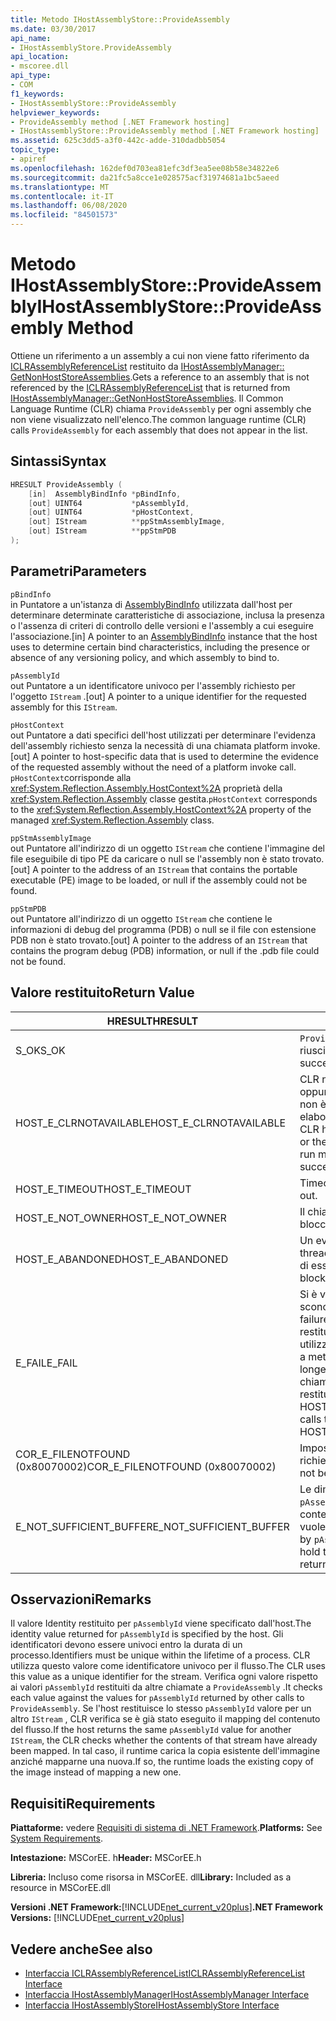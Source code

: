 ```yaml
---
title: Metodo IHostAssemblyStore::ProvideAssembly
ms.date: 03/30/2017
api_name:
- IHostAssemblyStore.ProvideAssembly
api_location:
- mscoree.dll
api_type:
- COM
f1_keywords:
- IHostAssemblyStore::ProvideAssembly
helpviewer_keywords:
- ProvideAssembly method [.NET Framework hosting]
- IHostAssemblyStore::ProvideAssembly method [.NET Framework hosting]
ms.assetid: 625c3dd5-a3f0-442c-adde-310dadbb5054
topic_type:
- apiref
ms.openlocfilehash: 162def0d703ea81efc3df3ea5ee08b58e34822e6
ms.sourcegitcommit: da21fc5a8cce1e028575acf31974681a1bc5aeed
ms.translationtype: MT
ms.contentlocale: it-IT
ms.lasthandoff: 06/08/2020
ms.locfileid: "84501573"
---
```

# <a name="ihostassemblystoreprovideassembly-method"></a><span data-ttu-id="1a59f-102">Metodo IHostAssemblyStore::ProvideAssembly</span><span class="sxs-lookup"><span data-stu-id="1a59f-102">IHostAssemblyStore::ProvideAssembly Method</span></span>
<span data-ttu-id="1a59f-103">Ottiene un riferimento a un assembly a cui non viene fatto riferimento da [ICLRAssemblyReferenceList](iclrassemblyreferencelist-interface.md) restituito da [IHostAssemblyManager:: GetNonHostStoreAssemblies](ihostassemblymanager-getnonhoststoreassemblies-method.md).</span><span class="sxs-lookup"><span data-stu-id="1a59f-103">Gets a reference to an assembly that is not referenced by the [ICLRAssemblyReferenceList](iclrassemblyreferencelist-interface.md) that is returned from [IHostAssemblyManager::GetNonHostStoreAssemblies](ihostassemblymanager-getnonhoststoreassemblies-method.md).</span></span> <span data-ttu-id="1a59f-104">Il Common Language Runtime (CLR) chiama `ProvideAssembly` per ogni assembly che non viene visualizzato nell'elenco.</span><span class="sxs-lookup"><span data-stu-id="1a59f-104">The common language runtime (CLR) calls `ProvideAssembly` for each assembly that does not appear in the list.</span></span>  
  
## <a name="syntax"></a><span data-ttu-id="1a59f-105">Sintassi</span><span class="sxs-lookup"><span data-stu-id="1a59f-105">Syntax</span></span>  
  
```cpp  
HRESULT ProvideAssembly (  
    [in]  AssemblyBindInfo *pBindInfo,  
    [out] UINT64           *pAssemblyId,  
    [out] UINT64           *pHostContext,  
    [out] IStream          **ppStmAssemblyImage,  
    [out] IStream          **ppStmPDB  
);  
```  
  
## <a name="parameters"></a><span data-ttu-id="1a59f-106">Parametri</span><span class="sxs-lookup"><span data-stu-id="1a59f-106">Parameters</span></span>  
 `pBindInfo`  
 <span data-ttu-id="1a59f-107">in Puntatore a un'istanza di [AssemblyBindInfo](assemblybindinfo-structure.md) utilizzata dall'host per determinare determinate caratteristiche di associazione, inclusa la presenza o l'assenza di criteri di controllo delle versioni e l'assembly a cui eseguire l'associazione.</span><span class="sxs-lookup"><span data-stu-id="1a59f-107">[in] A pointer to an [AssemblyBindInfo](assemblybindinfo-structure.md) instance that the host uses to determine certain bind characteristics, including the presence or absence of any versioning policy, and which assembly to bind to.</span></span>  
  
 `pAssemblyId`  
 <span data-ttu-id="1a59f-108">out Puntatore a un identificatore univoco per l'assembly richiesto per l'oggetto `IStream` .</span><span class="sxs-lookup"><span data-stu-id="1a59f-108">[out] A pointer to a unique identifier for the requested assembly for this `IStream`.</span></span>  
  
 `pHostContext`  
 <span data-ttu-id="1a59f-109">out Puntatore a dati specifici dell'host utilizzati per determinare l'evidenza dell'assembly richiesto senza la necessità di una chiamata platform invoke.</span><span class="sxs-lookup"><span data-stu-id="1a59f-109">[out] A pointer to host-specific data that is used to determine the evidence of the requested assembly without the need of a platform invoke call.</span></span> <span data-ttu-id="1a59f-110">`pHostContext`corrisponde alla <xref:System.Reflection.Assembly.HostContext%2A> proprietà della <xref:System.Reflection.Assembly> classe gestita.</span><span class="sxs-lookup"><span data-stu-id="1a59f-110">`pHostContext` corresponds to the <xref:System.Reflection.Assembly.HostContext%2A> property of the managed <xref:System.Reflection.Assembly> class.</span></span>  
  
 `ppStmAssemblyImage`  
 <span data-ttu-id="1a59f-111">out Puntatore all'indirizzo di un oggetto `IStream` che contiene l'immagine del file eseguibile di tipo PE da caricare o null se l'assembly non è stato trovato.</span><span class="sxs-lookup"><span data-stu-id="1a59f-111">[out] A pointer to the address of an `IStream` that contains the portable executable (PE) image to be loaded, or null if the assembly could not be found.</span></span>  
  
 `ppStmPDB`  
 <span data-ttu-id="1a59f-112">out Puntatore all'indirizzo di un oggetto `IStream` che contiene le informazioni di debug del programma (PDB) o null se il file con estensione PDB non è stato trovato.</span><span class="sxs-lookup"><span data-stu-id="1a59f-112">[out] A pointer to the address of an `IStream` that contains the program debug (PDB) information, or null if the .pdb file could not be found.</span></span>  
  
## <a name="return-value"></a><span data-ttu-id="1a59f-113">Valore restituito</span><span class="sxs-lookup"><span data-stu-id="1a59f-113">Return Value</span></span>  
  
|<span data-ttu-id="1a59f-114">HRESULT</span><span class="sxs-lookup"><span data-stu-id="1a59f-114">HRESULT</span></span>|<span data-ttu-id="1a59f-115">Descrizione</span><span class="sxs-lookup"><span data-stu-id="1a59f-115">Description</span></span>|  
|-------------|-----------------|  
|<span data-ttu-id="1a59f-116">S_OK</span><span class="sxs-lookup"><span data-stu-id="1a59f-116">S_OK</span></span>|<span data-ttu-id="1a59f-117">`ProvideAssembly`la restituzione è riuscita.</span><span class="sxs-lookup"><span data-stu-id="1a59f-117">`ProvideAssembly` returned successfully.</span></span>|  
|<span data-ttu-id="1a59f-118">HOST_E_CLRNOTAVAILABLE</span><span class="sxs-lookup"><span data-stu-id="1a59f-118">HOST_E_CLRNOTAVAILABLE</span></span>|<span data-ttu-id="1a59f-119">CLR non è stato caricato in un processo oppure CLR si trova in uno stato in cui non è possibile eseguire codice gestito o elaborare la chiamata correttamente.</span><span class="sxs-lookup"><span data-stu-id="1a59f-119">The CLR has not been loaded into a process, or the CLR is in a state in which it cannot run managed code or process the call successfully.</span></span>|  
|<span data-ttu-id="1a59f-120">HOST_E_TIMEOUT</span><span class="sxs-lookup"><span data-stu-id="1a59f-120">HOST_E_TIMEOUT</span></span>|<span data-ttu-id="1a59f-121">Timeout della chiamata.</span><span class="sxs-lookup"><span data-stu-id="1a59f-121">The call timed out.</span></span>|  
|<span data-ttu-id="1a59f-122">HOST_E_NOT_OWNER</span><span class="sxs-lookup"><span data-stu-id="1a59f-122">HOST_E_NOT_OWNER</span></span>|<span data-ttu-id="1a59f-123">Il chiamante non è il proprietario del blocco.</span><span class="sxs-lookup"><span data-stu-id="1a59f-123">The caller does not own the lock.</span></span>|  
|<span data-ttu-id="1a59f-124">HOST_E_ABANDONED</span><span class="sxs-lookup"><span data-stu-id="1a59f-124">HOST_E_ABANDONED</span></span>|<span data-ttu-id="1a59f-125">Un evento è stato annullato mentre un thread bloccato o Fiber era in attesa su di esso.</span><span class="sxs-lookup"><span data-stu-id="1a59f-125">An event was canceled while a blocked thread or fiber was waiting on it.</span></span>|  
|<span data-ttu-id="1a59f-126">E_FAIL</span><span class="sxs-lookup"><span data-stu-id="1a59f-126">E_FAIL</span></span>|<span data-ttu-id="1a59f-127">Si è verificato un errore irreversibile sconosciuto.</span><span class="sxs-lookup"><span data-stu-id="1a59f-127">An unknown catastrophic failure occurred.</span></span> <span data-ttu-id="1a59f-128">Quando un metodo restituisce E_FAIL, CLR non è più utilizzabile all'interno del processo.</span><span class="sxs-lookup"><span data-stu-id="1a59f-128">When a method returns E_FAIL, the CLR is no longer usable within the process.</span></span> <span data-ttu-id="1a59f-129">Le chiamate successive ai metodi di hosting restituiscono HOST_E_CLRNOTAVAILABLE.</span><span class="sxs-lookup"><span data-stu-id="1a59f-129">Subsequent calls to hosting methods return HOST_E_CLRNOTAVAILABLE.</span></span>|  
|<span data-ttu-id="1a59f-130">COR_E_FILENOTFOUND (0x80070002)</span><span class="sxs-lookup"><span data-stu-id="1a59f-130">COR_E_FILENOTFOUND (0x80070002)</span></span>|<span data-ttu-id="1a59f-131">Impossibile trovare l'assembly richiesto.</span><span class="sxs-lookup"><span data-stu-id="1a59f-131">The requested assembly could not be located.</span></span>|  
|<span data-ttu-id="1a59f-132">E_NOT_SUFFICIENT_BUFFER</span><span class="sxs-lookup"><span data-stu-id="1a59f-132">E_NOT_SUFFICIENT_BUFFER</span></span>|<span data-ttu-id="1a59f-133">Le dimensioni del buffer specificate da `pAssemblyId` non sono sufficienti per contenere l'identificatore che l'host vuole restituire.</span><span class="sxs-lookup"><span data-stu-id="1a59f-133">The buffer size specified by `pAssemblyId` is not large enough to hold the identifier that the host wants to return.</span></span>|  
  
## <a name="remarks"></a><span data-ttu-id="1a59f-134">Osservazioni</span><span class="sxs-lookup"><span data-stu-id="1a59f-134">Remarks</span></span>  
 <span data-ttu-id="1a59f-135">Il valore Identity restituito per `pAssemblyId` viene specificato dall'host.</span><span class="sxs-lookup"><span data-stu-id="1a59f-135">The identity value returned for `pAssemblyId` is specified by the host.</span></span> <span data-ttu-id="1a59f-136">Gli identificatori devono essere univoci entro la durata di un processo.</span><span class="sxs-lookup"><span data-stu-id="1a59f-136">Identifiers must be unique within the lifetime of a process.</span></span> <span data-ttu-id="1a59f-137">CLR utilizza questo valore come identificatore univoco per il flusso.</span><span class="sxs-lookup"><span data-stu-id="1a59f-137">The CLR uses this value as a unique identifier for the stream.</span></span> <span data-ttu-id="1a59f-138">Verifica ogni valore rispetto ai valori `pAssemblyId` restituiti da altre chiamate a `ProvideAssembly` .</span><span class="sxs-lookup"><span data-stu-id="1a59f-138">It checks each value against the values for `pAssemblyId` returned by other calls to `ProvideAssembly`.</span></span> <span data-ttu-id="1a59f-139">Se l'host restituisce lo stesso `pAssemblyId` valore per un altro `IStream` , CLR verifica se è già stato eseguito il mapping del contenuto del flusso.</span><span class="sxs-lookup"><span data-stu-id="1a59f-139">If the host returns the same `pAssemblyId` value for another `IStream`, the CLR checks whether the contents of that stream have already been mapped.</span></span> <span data-ttu-id="1a59f-140">In tal caso, il runtime carica la copia esistente dell'immagine anziché mapparne una nuova.</span><span class="sxs-lookup"><span data-stu-id="1a59f-140">If so, the runtime loads the existing copy of the image instead of mapping a new one.</span></span>  
  
## <a name="requirements"></a><span data-ttu-id="1a59f-141">Requisiti</span><span class="sxs-lookup"><span data-stu-id="1a59f-141">Requirements</span></span>  
 <span data-ttu-id="1a59f-142">**Piattaforme:** vedere [Requisiti di sistema di .NET Framework](../../get-started/system-requirements.md).</span><span class="sxs-lookup"><span data-stu-id="1a59f-142">**Platforms:** See [System Requirements](../../get-started/system-requirements.md).</span></span>  
  
 <span data-ttu-id="1a59f-143">**Intestazione:** MSCorEE. h</span><span class="sxs-lookup"><span data-stu-id="1a59f-143">**Header:** MSCorEE.h</span></span>  
  
 <span data-ttu-id="1a59f-144">**Libreria:** Incluso come risorsa in MSCorEE. dll</span><span class="sxs-lookup"><span data-stu-id="1a59f-144">**Library:** Included as a resource in MSCorEE.dll</span></span>  
  
 <span data-ttu-id="1a59f-145">**Versioni .NET Framework:**[!INCLUDE[net_current_v20plus](../../../../includes/net-current-v20plus-md.md)]</span><span class="sxs-lookup"><span data-stu-id="1a59f-145">**.NET Framework Versions:** [!INCLUDE[net_current_v20plus](../../../../includes/net-current-v20plus-md.md)]</span></span>  
  
## <a name="see-also"></a><span data-ttu-id="1a59f-146">Vedere anche</span><span class="sxs-lookup"><span data-stu-id="1a59f-146">See also</span></span>

- [<span data-ttu-id="1a59f-147">Interfaccia ICLRAssemblyReferenceList</span><span class="sxs-lookup"><span data-stu-id="1a59f-147">ICLRAssemblyReferenceList Interface</span></span>](iclrassemblyreferencelist-interface.md)
- [<span data-ttu-id="1a59f-148">Interfaccia IHostAssemblyManager</span><span class="sxs-lookup"><span data-stu-id="1a59f-148">IHostAssemblyManager Interface</span></span>](ihostassemblymanager-interface.md)
- [<span data-ttu-id="1a59f-149">Interfaccia IHostAssemblyStore</span><span class="sxs-lookup"><span data-stu-id="1a59f-149">IHostAssemblyStore Interface</span></span>](ihostassemblystore-interface.md)
